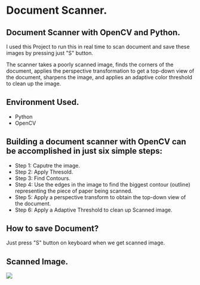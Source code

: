 # Document Scanner.

## Document Scanner with OpenCV and Python.

I used this Project to run this in real time to scan document and save these images by pressing just "S" button.

The scanner takes a poorly scanned image, finds the corners of the document, applies the perspective transformation to get a top-down view of the document, sharpens the image, and applies an adaptive color threshold to clean up the image.

## Environment Used.
* Python
* OpenCV

## Building a document scanner with OpenCV can be accomplished in just six simple steps:

* Step 1: Caputre the image.
* Step 2: Apply Thresold.
* Step 3: Find Contours.
* Step 4: Use the edges in the image to find the biggest contour (outline) representing the piece of paper being scanned.
* Step 5: Apply a perspective transform to obtain the top-down view of the document.
* Step 6: Apply a Adaptive Threshold to clean up Scanned image.

## How to save Document?

Just press "S" button on keyboard when we get scanned image.

## Scanned Image.
<img src="https://github.com/vishwas9699/Smart_Intruder_Detection_Surveillance_System/blob/master/Alert%20Via%20Twilio%20API.jpg">
